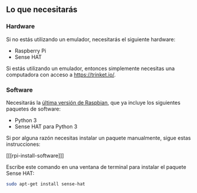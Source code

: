 ## Lo que necesitarás

### Hardware
Si no estás utilizando un emulador, necesitarás el siguiente hardware:
+ Raspberry Pi
+ Sense HAT

Si estás utilizando un emulador, entonces simplemente necesitas una computadora con acceso a https://trinket.io/.

### Software
Necesitarás la [última versión de Raspbian](https://www.raspberrypi.org/downloads/), que ya incluye los siguientes paquetes de software:

- Python 3
- Sense HAT para Python 3

Si por alguna razón necesitas instalar un paquete manualmente, sigue estas instrucciones:

[[[rpi-install-software]]]

Escribe este comando en una ventana de terminal para instalar el paquete Sense HAT:

```bash
sudo apt-get install sense-hat
```

